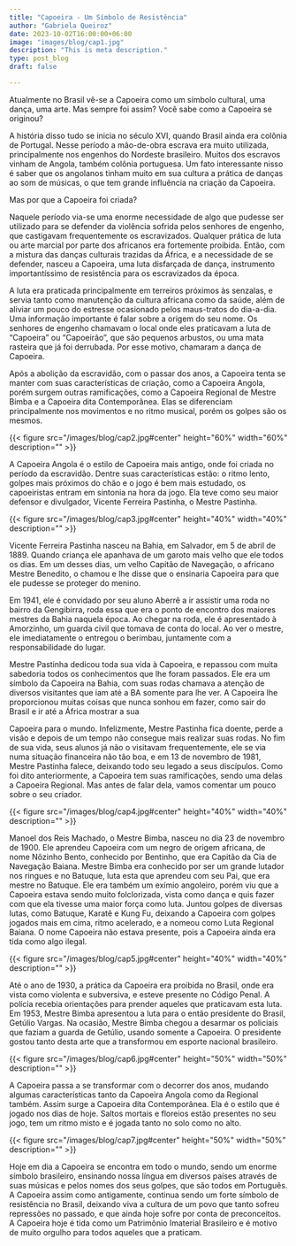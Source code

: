 ```yaml
---
title: "Capoeira - Um Símbolo de Resistência"
author: "Gabriela Queiroz"
date: 2023-10-02T16:00:00+06:00
image: "images/blog/cap1.jpg"
description: "This is meta description."
type: post_blog
draft: false

---
```


Atualmente no Brasil vê-se a Capoeira como um símbolo cultural, uma dança, uma arte. Mas sempre foi assim? Você sabe como a Capoeira se originou?

A história disso tudo se inicia no século XVI, quando Brasil ainda era colônia de Portugal. Nesse período a mão-de-obra escrava era muito utilizada, principalmente nos engenhos do Nordeste brasileiro. Muitos dos escravos vinham de Angola, também colônia portuguesa. Um fato interessante nisso é saber que os angolanos tinham muito em sua cultura a prática de danças ao som de músicas, o que tem grande influência na criação da Capoeira.

Mas por que a Capoeira foi criada? 

Naquele período via-se uma enorme necessidade de algo que pudesse ser utilizado para se defender da violência sofrida pelos senhores de engenho, que castigavam frequentemente os escravizados. Qualquer prática de luta ou arte marcial por parte dos africanos era fortemente proibida. Então, com a mistura das danças culturais trazidas da África, e a necessidade de se defender, nasceu a Capoeira, uma luta disfarçada de dança, instrumento importantíssimo de resistência para os escravizados da época. 

A luta era praticada principalmente em terreiros próximos às senzalas, e servia tanto como manutenção da cultura africana como da saúde, além de aliviar um pouco do estresse ocasionado pelos maus-tratos do dia-a-dia. Uma informação importante é falar sobre a origem do seu nome. Os senhores de engenho chamavam o local onde eles praticavam a luta de “Capoeira” ou “Capoeirão”, que são pequenos arbustos, ou uma mata rasteira que já foi derrubada. Por esse motivo, chamaram a dança de Capoeira.

Após a abolição da escravidão, com o passar dos anos, a Capoeira tenta se manter com suas características de criação, como a Capoeira Angola, porém surgem outras ramificações, como a Capoeira Regional de Mestre Bimba e a Capoeira dita Contemporânea. Elas se diferenciam principalmente nos movimentos e no ritmo musical, porém os golpes são os mesmos.

{{< figure src="/images/blog/cap2.jpg#center" height="60%" width="60%" description="" >}}

A Capoeira Angola é o estilo de Capoeira mais antigo, onde foi criada no período da escravidão. Dentre suas características estão: o ritmo lento, golpes mais próximos do chão e o jogo é bem mais estudado, os capoeiristas entram em sintonia na hora da jogo. Ela teve como seu maior defensor e divulgador, Vicente Ferreira Pastinha, o Mestre Pastinha. 

{{< figure src="/images/blog/cap3.jpg#center" height="40%" width="40%" description="" >}}

Vicente Ferreira Pastinha nasceu na Bahia, em Salvador, em 5 de abril de 1889. Quando criança ele apanhava de um garoto mais velho que ele todos os dias. Em um desses dias, um velho Capitão de Navegação, o africano Mestre Benedito, o chamou e lhe disse que o ensinaria Capoeira para que ele pudesse se proteger do menino.

Em 1941, ele é convidado por seu aluno Aberrê a ir assistir uma roda no bairro da Gengibirra, roda essa que era o ponto de encontro dos maiores mestres da Bahia naquela época. Ao chegar na roda, ele é apresentado à Amorzinho, um guarda civil que tomava de conta do local. Ao ver o mestre, ele imediatamente o entregou o berimbau, juntamente com a responsabilidade do lugar.

Mestre Pastinha dedicou toda sua vida à Capoeira, e repassou com muita sabedoria todos os conhecimentos que lhe foram passados. Ele era um símbolo da Capoeira na Bahia, com suas rodas chamava a atenção de diversos visitantes que iam até a BA somente para lhe ver. A Capoeira lhe proporcionou muitas coisas que nunca sonhou em fazer, como sair do Brasil e ir até a África mostrar a sua 

Capoeira para o mundo. Infelizmente, Mestre Pastinha fica doente, perde a visão e depois de um tempo não consegue mais realizar suas rodas. No fim de sua vida, seus alunos já não o visitavam frequentemente, ele se via numa situação financeira não tão boa, e em 13 de novembro de 1981, Mestre Pastinha falece, deixando todo seu legado a seus discípulos.
Como foi dito anteriormente, a Capoeira tem suas ramificações, sendo uma delas a Capoeira Regional. Mas antes de falar dela, vamos comentar um pouco sobre o seu criador.

{{< figure src="/images/blog/cap4.jpg#center" height="40%" width="40%" description="" >}}

Manoel dos Reis Machado, o Mestre Bimba, nasceu no dia 23 de novembro de 1900. Ele aprendeu Capoeira com um negro de origem africana, de nome Nôzinho Bento, conhecido por Bentinho, que era Capitão da Cia de Navegação Baiana. Mestre Bimba era conhecido por ser um grande lutador nos ringues e no Batuque, luta esta que aprendeu com seu Pai, que era mestre no Batuque. Ele era também um exímio angoleiro, porém viu que a Capoeira estava sendo muito folclorizada, vista como dança e quis fazer com que ela tivesse uma maior força como luta. Juntou golpes de diversas lutas, como Batuque, Karatê e Kung Fu, deixando a Capoeira com golpes jogados mais em cima, ritmo acelerado, e a nomeou como Luta Regional Baiana. O nome Capoeira não estava presente, pois a Capoeira ainda era tida como algo ilegal.

{{< figure src="/images/blog/cap5.jpg#center" height="40%" width="40%" description="" >}}

Até o ano de 1930, a prática da Capoeira era proibida no Brasil, onde era vista como violenta e subversiva, e esteve presente no Código Penal. A polícia recebia orientações para prender aqueles que praticavam esta luta. Em 1953, Mestre Bimba apresentou a luta para o então presidente do Brasil, Getúlio Vargas. Na ocasião, Mestre Bimba chegou a desarmar os policiais que faziam a guarda de Getúlio, usando somente a Capoeira. O presidente gostou tanto desta arte que a transformou em esporte nacional brasileiro.

{{< figure src="/images/blog/cap6.jpg#center" height="50%" width="50%" description="" >}}

A Capoeira passa a se transformar com o decorrer dos anos, mudando algumas características tanto da Capoeira Angola como da Regional também. Assim surge a Capoeira dita Contemporânea. Ela é o estilo que é jogado nos dias de hoje. Saltos mortais e floreios estão presentes no seu jogo, tem um ritmo misto e é jogada tanto no solo como no alto.

{{< figure src="/images/blog/cap7.jpg#center" height="50%" width="50%" description="" >}}

Hoje em dia a Capoeira se encontra em todo o mundo, sendo um enorme símbolo brasileiro, ensinando nossa língua em diversos países através de suas músicas e pelos nomes dos seus golpes, que são todos em Português. A Capoeira assim como antigamente, continua sendo um forte símbolo de resistência no Brasil, deixando viva a cultura de um povo que tanto sofreu repressões no passado, e que ainda hoje sofre por conta de preconceitos. A Capoeira hoje é tida como um Patrimônio Imaterial Brasileiro e é motivo de muito orgulho para todos aqueles que a praticam.